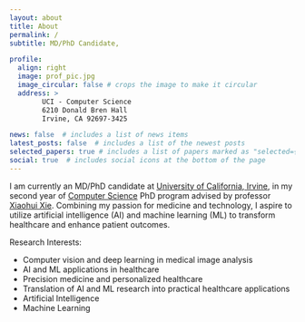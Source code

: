 ```yaml
---
layout: about
title: About
permalink: /
subtitle: MD/PhD Candidate,

profile:
  align: right
  image: prof_pic.jpg
  image_circular: false # crops the image to make it circular
  address: >
        UCI - Computer Science
        6210 Donald Bren Hall
        Irvine, CA 92697-3425

news: false  # includes a list of news items
latest_posts: false  # includes a list of the newest posts
selected_papers: true # includes a list of papers marked as "selected={true}"
social: true  # includes social icons at the bottom of the page
---
```


I am currently an MD/PhD candidate at [University of California, Irvine](https://medschool.uci.edu/), in my second year of [Computer Science](https://www.ics.uci.edu/) PhD program advised by professor [Xiaohui Xie](https://www.ics.uci.edu/~xhx/). Combining my passion for medicine and technology, I aspire to utilize artificial intelligence (AI) and machine learning (ML) to transform healthcare and enhance patient outcomes. 

Research Interests:
- Computer vision and deep learning in medical image analysis
- AI and ML applications in healthcare
- Precision medicine and personalized healthcare
- Translation of AI and ML research into practical healthcare applications
- Artificial Intelligence
- Machine Learning
